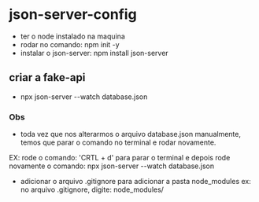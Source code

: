 # json-server-config

* ter o node instalado na maquina
* rodar no comando: npm init -y
* instalar o json-server: npm install json-server

## criar a fake-api
* npx json-server --watch database.json

### Obs
* toda vez que nos alterarmos o arquivo database.json manualmente, temos que parar o comando no terminal e rodar novamente.

EX: rode o comando: 'CRTL + d' para parar o terminal e depois rode novamente o comando: npx json-server --watch database.json


* adicionar o arquivo .gitignore para adicionar a pasta node_modules
ex: no arquivo .gitignore, digite: node_modules/